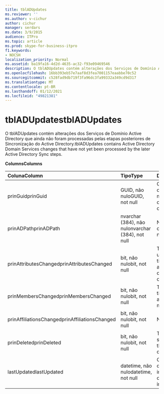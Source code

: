 ```yaml
---
title: tblADUpdates
ms.reviewer: ''
ms.author: v-cichur
author: cichur
manager: serdars
ms.date: 3/9/2015
audience: ITPro
ms.topic: article
ms.prod: skype-for-business-itpro
f1.keywords:
- NOCSH
localization_priority: Normal
ms.assetid: ba19fa16-4d2d-4635-ac32-f93e09469546
description: O tblADUpdates contém alterações dos Serviços de Domínio Active Directory que ainda não foram processadas pelas etapas posteriores de Sincronização do Active Directory.
ms.openlocfilehash: 16bb393eb57e7aaf8d3fea7001157eaabbe70c52
ms.sourcegitcommit: c528fad9db719f3fa96dc3fa99332a349cd9d317
ms.translationtype: MT
ms.contentlocale: pt-BR
ms.lasthandoff: 01/12/2021
ms.locfileid: "49821381"
---
```

# <a name="tbladupdates"></a><span data-ttu-id="9ea14-103">tblADUpdates</span><span class="sxs-lookup"><span data-stu-id="9ea14-103">tblADUpdates</span></span>
 
<span data-ttu-id="9ea14-104">O tblADUpdates contém alterações dos Serviços de Domínio Active Directory que ainda não foram processadas pelas etapas posteriores de Sincronização do Active Directory.</span><span class="sxs-lookup"><span data-stu-id="9ea14-104">tblADUpdates contains Active Directory Domain Services changes that have not yet been processed by the later Active Directory Sync steps.</span></span>
  
<span data-ttu-id="9ea14-105">**Columns**</span><span class="sxs-lookup"><span data-stu-id="9ea14-105">**Columns**</span></span>

|<span data-ttu-id="9ea14-106">**Coluna**</span><span class="sxs-lookup"><span data-stu-id="9ea14-106">**Column**</span></span>|<span data-ttu-id="9ea14-107">**Tipo**</span><span class="sxs-lookup"><span data-stu-id="9ea14-107">**Type**</span></span>|<span data-ttu-id="9ea14-108">**Descrição**</span><span class="sxs-lookup"><span data-stu-id="9ea14-108">**Description**</span></span>|
|:-----|:-----|:-----|
|<span data-ttu-id="9ea14-109">prinGuid</span><span class="sxs-lookup"><span data-stu-id="9ea14-109">prinGuid</span></span>  <br/> |<span data-ttu-id="9ea14-110">GUID, não nulo</span><span class="sxs-lookup"><span data-stu-id="9ea14-110">GUID, not null</span></span>  <br/> |<span data-ttu-id="9ea14-111">GUID da entidade do objeto que mudou.</span><span class="sxs-lookup"><span data-stu-id="9ea14-111">Principal GUID of the object that changed.</span></span>  <br/> |
|<span data-ttu-id="9ea14-112">prinADPath</span><span class="sxs-lookup"><span data-stu-id="9ea14-112">prinADPath</span></span>  <br/> |<span data-ttu-id="9ea14-113">nvarchar (384), não nulo</span><span class="sxs-lookup"><span data-stu-id="9ea14-113">nvarchar (384), not null</span></span>  <br/> |<span data-ttu-id="9ea14-114">Nome distinto do objeto.</span><span class="sxs-lookup"><span data-stu-id="9ea14-114">Distinguished name of the object.</span></span>  <br/> |
|<span data-ttu-id="9ea14-115">prinAttributesChanged</span><span class="sxs-lookup"><span data-stu-id="9ea14-115">prinAttributesChanged</span></span>  <br/> |<span data-ttu-id="9ea14-116">bit, não nulo</span><span class="sxs-lookup"><span data-stu-id="9ea14-116">bit, not null</span></span>  <br/> |<span data-ttu-id="9ea14-117">True se pelo menos um atributo do objeto tiver mudado.</span><span class="sxs-lookup"><span data-stu-id="9ea14-117">True if at least one attribute of the object changed.</span></span>  <br/> |
|<span data-ttu-id="9ea14-118">prinMembersChanged</span><span class="sxs-lookup"><span data-stu-id="9ea14-118">prinMembersChanged</span></span>  <br/> |<span data-ttu-id="9ea14-119">bit, não nulo</span><span class="sxs-lookup"><span data-stu-id="9ea14-119">bit, not null</span></span>  <br/> |<span data-ttu-id="9ea14-120">True se a associação tiver sido alterada.</span><span class="sxs-lookup"><span data-stu-id="9ea14-120">True if the membership changed.</span></span>  <br/> |
|<span data-ttu-id="9ea14-121">prinAffiliationsChanged</span><span class="sxs-lookup"><span data-stu-id="9ea14-121">prinAffiliationsChanged</span></span>  <br/> |<span data-ttu-id="9ea14-122">bit, não nulo</span><span class="sxs-lookup"><span data-stu-id="9ea14-122">bit, not null</span></span>  <br/> |<span data-ttu-id="9ea14-123">Não usado</span><span class="sxs-lookup"><span data-stu-id="9ea14-123">Not used.</span></span>  <br/> |
|<span data-ttu-id="9ea14-124">prinDeleted</span><span class="sxs-lookup"><span data-stu-id="9ea14-124">prinDeleted</span></span>  <br/> |<span data-ttu-id="9ea14-125">bit, não nulo</span><span class="sxs-lookup"><span data-stu-id="9ea14-125">bit, not null</span></span>  <br/> |<span data-ttu-id="9ea14-126">True se o objeto tiver sido excluído.</span><span class="sxs-lookup"><span data-stu-id="9ea14-126">True if the object was deleted.</span></span>  <br/> |
|<span data-ttu-id="9ea14-127">lastUpdated</span><span class="sxs-lookup"><span data-stu-id="9ea14-127">lastUpdated</span></span>  <br/> |<span data-ttu-id="9ea14-128">datetime, não nulo</span><span class="sxs-lookup"><span data-stu-id="9ea14-128">datetime, not null</span></span>  <br/> |<span data-ttu-id="9ea14-129">Carimbo de hora de quando a linha foi inserida.</span><span class="sxs-lookup"><span data-stu-id="9ea14-129">Time stamp of when the row was inserted.</span></span>  <br/> |
   

